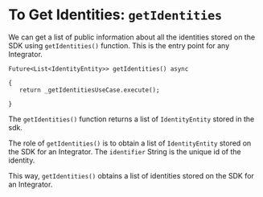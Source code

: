  # To Get Identities: `getIdentities`
 
We can get a list of public information about all the identities stored on the SDK using `getIdentities()` function. This is the entry point for any Integrator.
 
```
Future<List<IdentityEntity>> getIdentities() async
 
{
   return _getIdentitiesUseCase.execute();
 
}
```
The `getIdentities()` function returns a list of `IdentityEntity` stored in the sdk.

 
The role of `getIdentities()` is to obtain a list of `IdentityEntity` stored on the SDK for an Integrator. The `identifier` String is the unique id of the identity.
 
This way, `getIdentities()` obtains a list of identities stored on the SDK for an Integrator.


